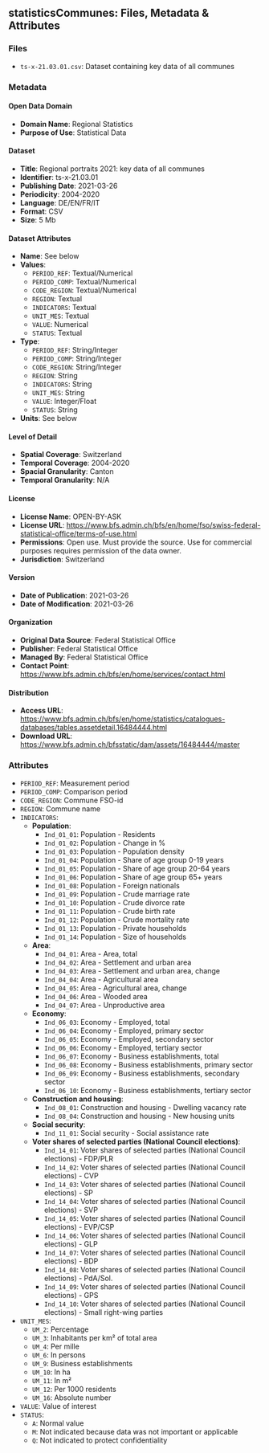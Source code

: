 ## statisticsCommunes: Files, Metadata & Attributes

### **Files**
- ```ts-x-21.03.01.csv```: Dataset containing key data of all communes

### Metadata

#### Open Data Domain
- **Domain Name**: Regional Statistics
- **Purpose of Use**: Statistical Data

#### Dataset
- **Title**: Regional portraits 2021: key data of all communes
- **Identifier**: ts-x-21.03.01
- **Publishing Date**: 2021-03-26
- **Periodicity**: 2004-2020
- **Language**: DE/EN/FR/IT
- **Format**: CSV
- **Size**: 5 Mb

#### Dataset Attributes
- **Name**: See below
- **Values**:
  - ```PERIOD_REF```: Textual/Numerical
  - ```PERIOD_COMP```: Textual/Numerical
  - ```CODE_REGION```: Textual/Numerical
  - ```REGION```: Textual
  - ```INDICATORS```: Textual
  - ```UNIT_MES```: Textual
  - ```VALUE```: Numerical
  - ```STATUS```: Textual
- **Type**:
  - ```PERIOD_REF```: String/Integer
  - ```PERIOD_COMP```: String/Integer
  - ```CODE_REGION```: String/Integer
  - ```REGION```: String
  - ```INDICATORS```: String
  - ```UNIT_MES```: String
  - ```VALUE```: Integer/Float
  - ```STATUS```: String
- **Units**: See below 

#### Level of Detail
- **Spatial Coverage**: Switzerland
- **Temporal Coverage**: 2004-2020
- **Spacial Granularity**: Canton
- **Temporal Granularity**: N/A

#### License
- **License Name**: OPEN-BY-ASK
- **License URL**: https://www.bfs.admin.ch/bfs/en/home/fso/swiss-federal-statistical-office/terms-of-use.html
- **Permissions**: Open use. Must provide the source. Use for commercial purposes requires permission of the data owner.
- **Jurisdiction**: Switzerland

#### Version
- **Date of Publication**: 2021-03-26
- **Date of Modification**: 2021-03-26

#### Organization
- **Original Data Source**: Federal Statistical Office
- **Publisher**: Federal Statistical Office
- **Managed By**: Federal Statistical Office
- **Contact Point**: https://www.bfs.admin.ch/bfs/en/home/services/contact.html

#### Distribution
- **Access URL**: https://www.bfs.admin.ch/bfs/en/home/statistics/catalogues-databases/tables.assetdetail.16484444.html
- **Download URL**: https://www.bfs.admin.ch/bfsstatic/dam/assets/16484444/master

### Attributes

- ```PERIOD_REF```: Measurement period
- ```PERIOD_COMP```: Comparison period
- ```CODE_REGION```: Commune FSO-id
- ```REGION```: Commune name
- ```INDICATORS```:
  - **Population**:
    - ```Ind_01_01```: Population - Residents
    - ```Ind_01_02```: Population - Change in %
    - ```Ind_01_03```: Population - Population density
    - ```Ind_01_04```: Population - Share of age group 0-19 years
    - ```Ind_01_05```: Population - Share of age group 20-64 years
    - ```Ind_01_06```: Population - Share of age group 65+ years
    - ```Ind_01_08```: Population - Foreign nationals
    - ```Ind_01_09```: Population - Crude marriage rate
    - ```Ind_01_10```: Population - Crude divorce rate
    - ```Ind_01_11```: Population - Crude birth rate
    - ```Ind_01_12```: Population - Crude mortality rate
    - ```Ind_01_13```: Population - Private households
    - ```Ind_01_14```: Population - Size of households
  - **Area**:
    - ```Ind_04_01```: Area - Area, total
    - ```Ind_04_02```: Area - Settlement and urban area
    - ```Ind_04_03```: Area - Settlement and urban area, change
    - ```Ind_04_04```: Area - Agricultural area 
    - ```Ind_04_05```: Area - Agricultural area, change
    - ```Ind_04_06```: Area - Wooded area
    - ```Ind_04_07```: Area - Unproductive area
  - **Economy**:
    - ```Ind_06_03```: Economy - Employed, total
    - ```Ind_06_04```: Economy - Employed, primary sector
    - ```Ind_06_05```: Economy - Employed, secondary sector
    - ```Ind_06_06```: Economy - Employed, tertiary sector
    - ```Ind_06_07```: Economy - Business establishments, total
    - ```Ind_06_08```: Economy - Business establishments, primary sector
    - ```Ind_06_09```: Economy - Business establishments, secondary sector
    - ```Ind_06_10```: Economy - Business establishments, tertiary sector
  - **Construction and housing**:
    - ```Ind_08_01```: Construction and housing - Dwelling vacancy rate
    - ```Ind_08_04```: Construction and housing - New housing units
  - **Social security**:
    - ```Ind_11_01```: Social security - Social assistance rate
  - **Voter shares of selected parties (National Council elections)**:
    - ```Ind_14_01```: Voter shares of selected parties (National Council elections) - FDP/PLR
    - ```Ind_14_02```: Voter shares of selected parties (National Council elections) - CVP
    - ```Ind_14_03```: Voter shares of selected parties (National Council elections) - SP
    - ```Ind_14_04```: Voter shares of selected parties (National Council elections) - SVP
    - ```Ind_14_05```: Voter shares of selected parties (National Council elections) - EVP/CSP
    - ```Ind_14_06```: Voter shares of selected parties (National Council elections) - GLP
    - ```Ind_14_07```: Voter shares of selected parties (National Council elections) - BDP
    - ```Ind_14_08```: Voter shares of selected parties (National Council elections) - PdA/Sol.
    - ```Ind_14_09```: Voter shares of selected parties (National Council elections) - GPS
    - ```Ind_14_10```: Voter shares of selected parties (National Council elections) - Small right-wing parties 
- ```UNIT_MES```:
  - ```UM_2```: Percentage
  - ```UM_3```: Inhabitants per km² of total area
  - ```UM_4```: Per mille
  - ```UM_6```: In persons
  - ```UM_9```: Business establishments
  - ```UM_10```: In ha
  - ```UM_11```: In m²
  - ```UM_12```: Per 1000 residents
  - ```UM_16```: Absolute number
- ```VALUE```: Value of interest
- ```STATUS```:
  - ```A```: Normal value
  - ```M```: Not indicated because data was not important or applicable
  - ```Q```: Not indicated to protect confidentiality

